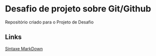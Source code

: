 # Desafio de projeto sobre Git/Github
Repositório criado para o Projeto de Desafio
## Links

[Sintaxe MarkDown](https://docs.pipz.com/central-de-ajuda/learning-center/guia-basico-de-markdown#open)
